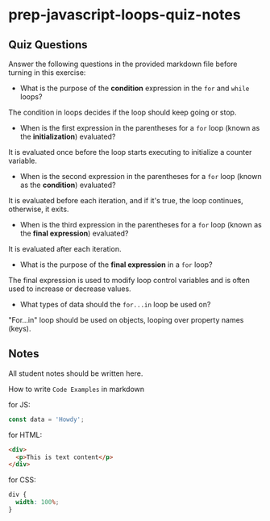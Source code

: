 # prep-javascript-loops-quiz-notes

## Quiz Questions

Answer the following questions in the provided markdown file before turning in this exercise:

- What is the purpose of the **condition** expression in the `for` and `while` loops?

The condition in loops decides if the loop should keep going or stop.

- When is the first expression in the parentheses for a `for` loop (known as the **initialization**) evaluated?

It is evaluated once before the loop starts executing to initialize a counter variable.

- When is the second expression in the parentheses for a `for` loop (known as the **condition**) evaluated?

It is evaluated before each iteration, and if it's true, the loop continues, otherwise, it exits.

- When is the third expression in the parentheses for a `for` loop (known as the **final expression**) evaluated?

It is evaluated after each iteration.

- What is the purpose of the **final expression** in a `for` loop?

The final expression is used to modify loop control variables and is often used to increase or decrease values.

- What types of data should the `for...in` loop be used on?

"For...in" loop should be used on objects, looping over property names (keys).

## Notes

All student notes should be written here.

How to write `Code Examples` in markdown

for JS:

```javascript
const data = 'Howdy';
```

for HTML:

```html
<div>
  <p>This is text content</p>
</div>
```

for CSS:

```css
div {
  width: 100%;
}
```
